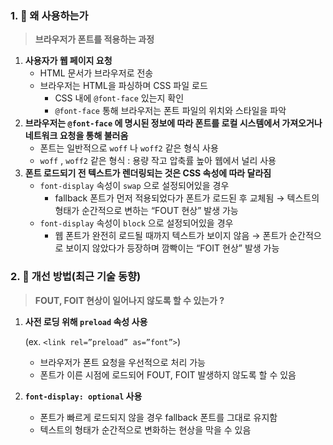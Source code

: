 ### 1. 🤔 왜 사용하는가

> **브라우저가 폰트를 적용하는 과정**

1. **사용자가 웹 페이지 요청**
   - HTML 문서가 브라우저로 전송
   - 브라우저는 HTML을 파싱하며 CSS 파일 로드
     - CSS 내에 `@font-face` 있는지 확인
     - `@font-face` 통해 브라우저는 폰트 파일의 위치와 스타일을 파악
2. **브라우저는 `@font-face` 에 명시된 정보에 따라 폰트를 로컬 시스템에서 가져오거나 네트워크 요청을 통해 불러옴**
   - 폰트는 일반적으로 `woff` 나 `woff2` 같은 형식 사용
   - `woff` , `woff2` 같은 형식 : 용량 작고 압축률 높아 웹에서 널리 사용
3. **폰트 로드되기 전 텍스트가 렌더링되는 것은 CSS 속성에 따라 달라짐**
   - `font-display` 속성이 `swap` 으로 설정되어있을 경우
     - fallback 폰트가 먼저 적용되었다가 폰트가 로드된 후 교체됨
     → 텍스트의 형태가 순간적으로 변하는 “FOUT 현상” 발생 가능
   - `font-display` 속성이 `block` 으로 설정되어있을 경우
     - 웹 폰트가 완전히 로드될 때까지 텍스트가 보이지 않음
     → 폰트가 순간적으로 보이지 않았다가 등장하며 깜빡이는 “FOIT 현상” 발생 가능

### 2. 🔄 개선 방법(최근 기술 동향)

> **FOUT, FOIT 현상이 일어나지 않도록 할 수 있는가 ?**

1. **사전 로딩 위해 `preload` 속성 사용**

   (ex. `<link rel=”preload” as=”font”>`)

   - 브라우저가 폰트 요청을 우선적으로 처리 가능
   - 폰트가 이른 시점에 로드되어 FOUT, FOIT 발생하지 않도록 할 수 있음

2. **`font-display: optional` 사용**
   - 폰트가 빠르게 로드되지 않을 경우 fallback 폰트를 그대로 유지함
   - 텍스트의 형태가 순간적으로 변화하는 현상을 막을 수 있음
